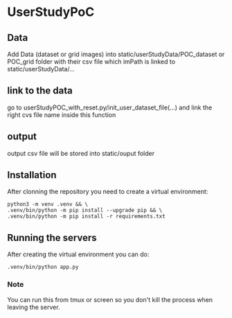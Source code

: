 # UserStudyPoC

## Data
Add Data (dataset or grid images) into static/userStudyData/POC_dataset or POC_grid folder with their csv file which imPath is linked to static/userStudyData/...


## link to the data
go to userStudyPOC_with_reset.py/init_user_dataset_file(...) and link the right cvs file name inside this function


## output
output csv file will be stored into static/ouput folder


## Installation

After clonning the repository you need to create a virtual environment:

```
python3 -m venv .venv && \
.venv/bin/python -m pip install --upgrade pip && \
.venv/bin/python -m pip install -r requirements.txt
```

## Running the servers

After creating the virtual environment you can do:

```
.venv/bin/python app.py
```

### Note

You can run this from tmux or screen so you don't kill the process when leaving the server.
